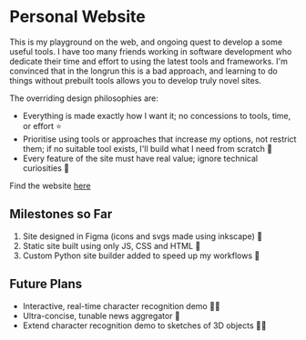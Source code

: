 Personal Website
================

This is my playground on the web, and ongoing quest to develop a some useful tools. I have too many friends working in software development who dedicate their time and effort to using the latest tools and frameworks. I'm convinced that in the longrun this is a bad approach, and learning to do things without prebuilt tools allows you to develop truly novel sites.

The overriding design philosophies are:
- Everything is made exactly how I want it; no concessions to tools, time, or effort :star:
- Prioritise using tools or approaches that increase my options, not restrict them; if no suitable tool exists, I'll build what I need from scratch :construction_worker:
- Every feature of the site must have real value; ignore technical curiosities :leaves:

Find the website [here](https://olistocks.com)

Milestones so Far
-----------------

1. Site designed in Figma (icons and svgs made using inkscape) :tada:
2. Static site built using only JS, CSS and HTML :tada:
3. Custom Python site builder added to speed up my workflows :tada:

Future Plans
------------
- Interactive, real-time character recognition demo ✍🏻  
- Ultra-concise, tunable news aggregator 📰
- Extend character recognition demo to sketches of 3D objects ✍🏻
